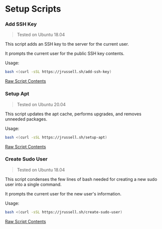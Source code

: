 # Setup Scripts
### Add SSH Key
> Tested on Ubuntu 18.04

This script adds an SSH key to the server for the current user.

It prompts the current user for the public SSH key contents.

Usage:
```bash
bash <(curl -sSL https://jrussell.sh/add-ssh-key)
```

[Raw Script Contents](https://raw.githubusercontent.com/JacFearsome/bash-scripts/master/setup/add-ssh-key.sh)

### Setup Apt
> Tested on Ubuntu 20.04

This script updates the apt cache, performs upgrades, and removes unneeded packages.

Usage:
```bash
bash <(curl -sSL https://jrussell.sh/setup-apt)
```

[Raw Script Contents](https://raw.githubusercontent.com/JacFearsome/bash-scripts/master/setup/setup-apt.sh)

### Create Sudo User
> Tested on Ubuntu 18.04

This script condenses the few lines of bash needed for creating a new sudo user into a single command.

It prompts the current user for the new user's information.

Usage:
```bash
bash <(curl -sSL https://jrussell.sh/create-sudo-user)
```

[Raw Script Contents](https://raw.githubusercontent.com/JacFearsome/bash-scripts/master/setup/create-sudo-user.sh)
